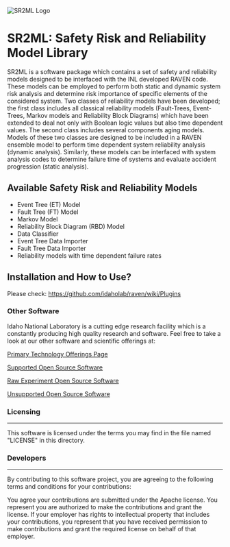![SR2ML Logo](./doc/logos/SR2ML.png)

# SR2ML: Safety Risk and Reliability Model Library

SR2ML is a software package which contains a set of safety and reliability models
designed to be interfaced with the INL developed RAVEN code. These models can be
employed to perform both static and dynamic system risk analysis and determine risk
importance of specific elements of the considered system. Two classes of reliability
models have been developed; the first class includes all classical reliability models
(Fault-Trees, Event-Trees, Markov models and Reliability Block Diagrams) which have
been extended to deal not only with Boolean logic values but also time dependent
values. The second class includes several components aging models. Models of these
two classes are designed to be included in a RAVEN ensemble model to perform time
dependent system reliability analysis (dynamic analysis). Similarly, these models
can be interfaced with system analysis codes to determine failure time of systems
and evaluate accident progression (static analysis).

## Available Safety Risk and Reliability Models
- Event Tree (ET) Model
- Fault Tree (FT) Model
- Markov Model
- Reliability Block Diagram (RBD) Model
- Data Classifier
- Event Tree Data Importer
- Fault Tree Data Importer
- Reliability models with time dependent failure rates

## Installation and How to Use?

Please check: https://github.com/idaholab/raven/wiki/Plugins

### Other Software
Idaho National Laboratory is a cutting edge research facility which is a constantly producing high quality research and software. Feel free to take a look at our other software and scientific offerings at:

[Primary Technology Offerings Page](https://www.inl.gov/inl-initiatives/technology-deployment)

[Supported Open Source Software](https://github.com/idaholab)

[Raw Experiment Open Source Software](https://github.com/IdahoLabResearch)

[Unsupported Open Source Software](https://github.com/IdahoLabCuttingBoard)

### Licensing
--------------
This software is licensed under the terms you may find in the file named "LICENSE" in this directory.

### Developers
---------------
By contributing to this software project, you are agreeing to the following terms and conditions for your contributions:

You agree your contributions are submitted under the Apache license. You represent you are authorized to make the contributions and grant the license. If your employer has rights to intellectual property that includes your contributions, you represent that you have received permission to make contributions and grant the required license on behalf of that employer.
